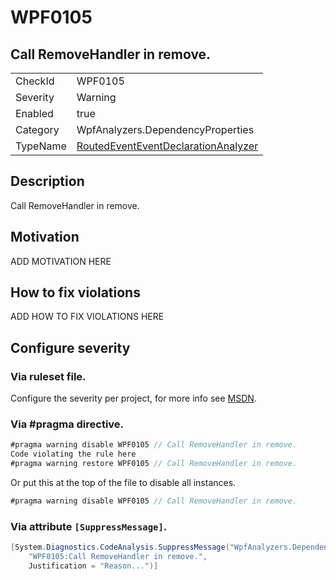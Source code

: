 # WPF0105
## Call RemoveHandler in remove.

<!-- start generated table -->
<table>
<tr>
  <td>CheckId</td>
  <td>WPF0105</td>
</tr>
<tr>
  <td>Severity</td>
  <td>Warning</td>
</tr>
<tr>
  <td>Enabled</td>
  <td>true</td>
</tr>
<tr>
  <td>Category</td>
  <td>WpfAnalyzers.DependencyProperties</td>
</tr>
<tr>
  <td>TypeName</td>
  <td><a href="https://github.com/DotNetAnalyzers/WpfAnalyzers/blob/master/WpfAnalyzers.Analyzers/RoutedEventEventDeclarationAnalyzer.cs">RoutedEventEventDeclarationAnalyzer</a></td>
</tr>
</table>
<!-- end generated table -->

## Description

Call RemoveHandler in remove.

## Motivation

ADD MOTIVATION HERE

## How to fix violations

ADD HOW TO FIX VIOLATIONS HERE

<!-- start generated config severity -->
## Configure severity

### Via ruleset file.

Configure the severity per project, for more info see [MSDN](https://msdn.microsoft.com/en-us/library/dd264949.aspx).

### Via #pragma directive.
```C#
#pragma warning disable WPF0105 // Call RemoveHandler in remove.
Code violating the rule here
#pragma warning restore WPF0105 // Call RemoveHandler in remove.
```

Or put this at the top of the file to disable all instances.
```C#
#pragma warning disable WPF0105 // Call RemoveHandler in remove.
```

### Via attribute `[SuppressMessage]`.

```C#
[System.Diagnostics.CodeAnalysis.SuppressMessage("WpfAnalyzers.DependencyProperties", 
    "WPF0105:Call RemoveHandler in remove.", 
    Justification = "Reason...")]
```
<!-- end generated config severity -->